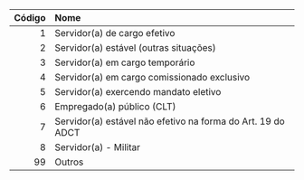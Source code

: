 | Código | Nome
| -----: | :---------------------------------------------------------- |
| 1      | Servidor(a) de cargo efetivo                                |
| 2      | Servidor(a) estável (outras situações)                      |
| 3      | Servidor(a) em cargo temporário                             |
| 4      | Servidor(a) em cargo comissionado exclusivo                 |
| 5      | Servidor(a) exercendo mandato eletivo                       |
| 6      | Empregado(a) público (CLT)                                  |
| 7      | Servidor(a) estável não efetivo na forma do Art. 19 do ADCT |
| 8      | Servidor(a) - Militar                                       |
| 99     | Outros                                                      |
